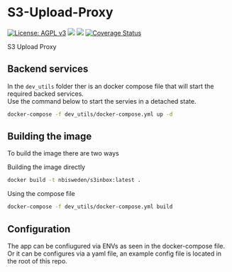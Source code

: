 # S3-Upload-Proxy
[![License: AGPL v3](https://img.shields.io/badge/License-AGPLv3-orange.svg)](https://www.gnu.org/licenses/agpl-3.0)
![](https://github.com/NBISweden/S3-Upload-Proxy/workflows/static%20check/badge.svg)
![](https://github.com/NBISweden/S3-Upload-Proxy/workflows/Go%20tests/badge.svg)
[![Coverage Status](https://coveralls.io/repos/github/NBISweden/S3-Upload-Proxy/badge.svg?branch=master)](https://coveralls.io/github/NBISweden/S3-Upload-Proxy?branch=master)

S3 Upload Proxy

## Backend services

In the `dev_utils` folder ther is an docker compose file that will start the required backed services.  
Use the command below to start the servies in a detached state.

```sh
docker-compose -f dev_utils/docker-compose.yml up -d
```

## Building the image

To build the image there are two ways

Building the image directly

```sh
docker build -t nbisweden/s3inbox:latest .
```

Using the compose file

```sh
docker-compose -f dev_utils/docker-compose.yml build
```

## Configuration

The app can be confiugured via ENVs as seen in the docker-compose file. Or it can be configures via a yaml file, an example config file is located in the root of this repo.
